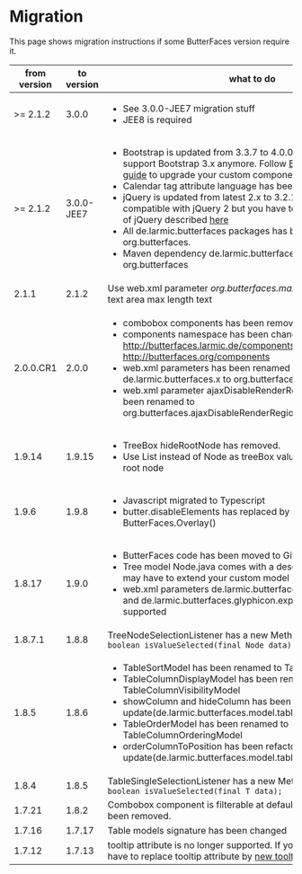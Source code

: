 # Migration

This page shows migration instructions if some ButterFaces version require it.

| from version | to version | what to do |
| -- | -- | -- |
| >= 2.1.2 | 3.0.0 | <ul><li>See 3.0.0-JEE7 migration stuff</li><li>JEE8 is required</li></ul> |
| >= 2.1.2 | 3.0.0-JEE7 | <ul><li>Bootstrap is updated from 3.3.7 to 4.0.0. ButterFaces 3 does not support Bootstrap 3.x anymore. Follow [Bootstrap migration guide](https://getbootstrap.com/docs/4.0/migration/) to upgrade your custom components</li><li>Calendar tag attribute language has been renamed to locale</li><li>jQuery is updated from latest 2.x to 3.2.1. ButterFaces 3 is compatible with jQuery 2 but you have to add your own version of jQuery described [here](https://butterfaces.gitbooks.io/butterfaces/content/configuration.html#JQuery)</li><li>All de.larmic.butterfaces packages has been renamed to org.butterfaces.</li><li>Maven dependency de.larmic.butterfaces has been renamed to org.butterfaces</li></ul> |
| 2.1.1 | 2.1.2 | Use web.xml parameter <i>org.butterfaces.maxLengthText</i> to localize text area max length text |
| 2.0.0.CR1 | 2.0.0 | <ul><li>combobox components has been removed (use treebox instead)</li><li>components namespace has been changed from http://butterfaces.larmic.de/components to  http://butterfaces.org/components</li><li>web.xml parameters has been renamed from de.larmic.butterfaces.x to org.butterfaces.x</li><li>web.xml parameter ajaxDisableRenderRegionsOnRequest has been renamed to org.butterfaces.ajaxDisableRenderRegionsOnRequest</li></ul>
| 1.9.14 | 1.9.15 | <ul><li>TreeBox hideRootNode has removed.</li><li>Use List<Node> instead of Node as treeBox value if you want to hide root node</li></ul> |
| 1.9.6 | 1.9.8 | <ul><li>Javascript migrated to Typescript</li><li>	butter.disableElements has replaced by new ButterFaces.Overlay()</li></ul> |
| 1.8.17 | 1.9.0 | <ul>	<li>ButterFaces code has been moved to GitHub</li><li>Tree model Node.java comes with a description attribute. You may have to extend your custom model</li><li>web.xml parameters de.larmic.butterfaces.glyphicon.collapsing and de.larmic.butterfaces.glyphicon.expansion is no longer supported</li> |
| 1.8.7.1 | 1.8.8 |TreeNodeSelectionListener has a new Methode <br/>```boolean isValueSelected(final Node data);``` |
| 1.8.5 | 1.8.6 |<ul><li>TableSortModel has been renamed to TableRowSortingModel</li><li>TableColumnDisplayModel has been renamed to TableColumnVisibilityModel</li><li>showColumn and hideColumn has been refactored to update(de.larmic.butterfaces.model.table.TableColumnVisibilty)</li><li>TableOrderModel has been renamed to TableColumnOrderingModel</li><li>orderColumnToPosition has been refactored to update(de.larmic.butterfaces.model.table.TableColumnOrdering)</li></ul> |
| 1.8.4 | 1.8.5 | TableSingleSelectionListener has a new Method<br/> ```boolean isValueSelected(final T data);``` |
| 1.7.21 | 1.8.2 |Combobox component is filterable at default. Attribute filterable has been removed. |
| 1.7.16 | 1.7.17 | Table models signature has been changed |
| 1.7.12 | 1.7.13 | tooltip attribute is no longer supported. If you are using tooltips you have to replace tooltip attribute by [new tooltip component](http://www.butterfaces.org/butterfaces-showcase/tooltip.jsf) as child |



